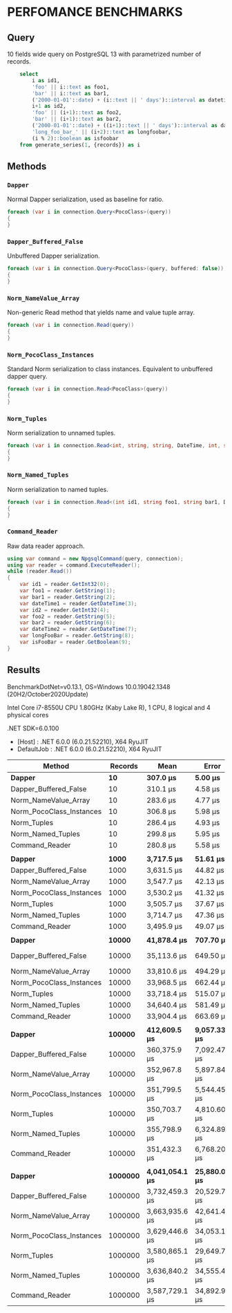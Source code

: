 ﻿# PERFOMANCE BENCHMARKS

## Query

10 fields wide query on PostgreSQL 13 with parametrized number of records.

```sql
    select 
        i as id1, 
        'foo' || i::text as foo1, 
        'bar' || i::text as bar1, 
        ('2000-01-01'::date) + (i::text || ' days')::interval as datetime1, 
        i+1 as id2, 
        'foo' || (i+1)::text as foo2, 
        'bar' || (i+1)::text as bar2, 
        ('2000-01-01'::date) + ((i+1)::text || ' days')::interval as datetime2,
        'long_foo_bar_' || (i+2)::text as longfoobar, 
        (i % 2)::boolean as isfoobar
    from generate_series(1, {records}) as i
```

## Methods

### `Dapper`

Normal Dapper serialization, used as baseline for ratio.

```csharp
foreach (var i in connection.Query<PocoClass>(query))
{
}
```

### `Dapper_Buffered_False`

Unbuffered Dapper serialization.

```csharp
foreach (var i in connection.Query<PocoClass>(query, buffered: false))
{
}
```

### `Norm_NameValue_Array`

Non-generic Read method that yields name and value tuple array.

```csharp
foreach (var i in connection.Read(query))
{
}
```

### `Norm_PocoClass_Instances`

Standard Norm serialization to class instances. Equivalent to unbuffered dapper query.

```csharp
foreach (var i in connection.Read<PocoClass>(query))
{
}
```

### `Norm_Tuples`

Norm serialization to unnamed tuples.

```csharp
foreach (var i in connection.Read<int, string, string, DateTime, int, string, string, DateTime, string, bool>(query))
{
}
```

### `Norm_Named_Tuples`

Norm serialization to named tuples.

```csharp
foreach (var i in connection.Read<(int id1, string foo1, string bar1, DateTime datetime1, int id2, string foo2, string bar2, DateTime datetime2, string longFooBar, bool isFooBar)>(query))
{
}
```

### `Command_Reader`

Raw data reader approach.

```csharp
using var command = new NpgsqlCommand(query, connection);
using var reader = command.ExecuteReader();
while (reader.Read())
{
    var id1 = reader.GetInt32(0);
    var foo1 = reader.GetString(1);
    var bar1 = reader.GetString(2);
    var dateTime1 = reader.GetDateTime(3);
    var id2 = reader.GetInt32(4);
    var foo2 = reader.GetString(5);
    var bar2 = reader.GetString(6);
    var dateTime2 = reader.GetDateTime(7);
    var longFooBar = reader.GetString(8);
    var isFooBar = reader.GetBoolean(9);
}
```

## Results
 
BenchmarkDotNet=v0.13.1, OS=Windows 10.0.19042.1348 (20H2/October2020Update)

Intel Core i7-8550U CPU 1.80GHz (Kaby Lake R), 1 CPU, 8 logical and 4 physical cores

.NET SDK=6.0.100
- [Host]     : .NET 6.0.0 (6.0.21.52210), X64 RyuJIT
- DefaultJob : .NET 6.0.0 (6.0.21.52210), X64 RyuJIT


|                   Method | Records |           Mean |        Error |       StdDev | Ratio | RatioSD |
------------------------- |-------- |---------------|-------------|-------------|------|--------|
|                   **Dapper** |      **10** |       **307.0 μs** |      **5.00 μs** |      **4.68 μs** |  **1.00** |    **0.00** |
|    Dapper_Buffered_False |      10 |       310.1 μs |      4.58 μs |      4.06 μs |  1.01 |    0.02 |
|     Norm_NameValue_Array |      10 |       283.6 μs |      4.77 μs |      4.46 μs |  0.92 |    0.02 |
| Norm_PocoClass_Instances |      10 |       306.8 μs |      5.98 μs |      6.65 μs |  1.00 |    0.03 |
|              Norm_Tuples |      10 |       286.4 μs |      4.93 μs |      4.37 μs |  0.93 |    0.02 |
|        Norm_Named_Tuples |      10 |       299.8 μs |      5.95 μs |      7.08 μs |  0.98 |    0.03 |
|           Command_Reader |      10 |       280.8 μs |      5.58 μs |      7.45 μs |  0.91 |    0.03 |
|                          |         |                |              |              |       |         |
|                   **Dapper** |    **1000** |     **3,717.5 μs** |     **51.61 μs** |     **48.28 μs** |  **1.00** |    **0.00** |
|    Dapper_Buffered_False |    1000 |     3,631.5 μs |     44.82 μs |     41.93 μs |  0.98 |    0.02 |
|     Norm_NameValue_Array |    1000 |     3,547.7 μs |     42.13 μs |     35.18 μs |  0.95 |    0.02 |
| Norm_PocoClass_Instances |    1000 |     3,530.2 μs |     41.32 μs |     38.65 μs |  0.95 |    0.02 |
|              Norm_Tuples |    1000 |     3,505.7 μs |     37.67 μs |     35.24 μs |  0.94 |    0.02 |
|        Norm_Named_Tuples |    1000 |     3,714.7 μs |     47.36 μs |     44.30 μs |  1.00 |    0.02 |
|           Command_Reader |    1000 |     3,495.9 μs |     49.07 μs |     45.90 μs |  0.94 |    0.02 |
|                          |         |                |              |              |       |         |
|                   **Dapper** |   **10000** |    **41,878.4 μs** |    **707.70 μs** |    **627.36 μs** |  **1.00** |    **0.00** |
|    Dapper_Buffered_False |   10000 |    35,113.6 μs |    649.50 μs |  1,203.88 μs |  0.85 |    0.02 |
|     Norm_NameValue_Array |   10000 |    33,810.6 μs |    494.29 μs |    462.36 μs |  0.81 |    0.02 |
| Norm_PocoClass_Instances |   10000 |    33,968.5 μs |    662.44 μs |    837.78 μs |  0.81 |    0.03 |
|              Norm_Tuples |   10000 |    33,718.4 μs |    515.07 μs |    770.93 μs |  0.81 |    0.02 |
|        Norm_Named_Tuples |   10000 |    34,640.4 μs |    581.49 μs |    543.92 μs |  0.83 |    0.02 |
|           Command_Reader |   10000 |    33,904.4 μs |    663.69 μs |    862.98 μs |  0.81 |    0.02 |
|                          |         |                |              |              |       |         |
|                   **Dapper** |  **100000** |   **412,609.5 μs** |  **9,057.33 μs** | **26,705.74 μs** |  **1.00** |    **0.00** |
|    Dapper_Buffered_False |  100000 |   360,375.9 μs |  7,092.47 μs |  8,167.70 μs |  0.84 |    0.06 |
|     Norm_NameValue_Array |  100000 |   352,967.8 μs |  5,897.84 μs |  5,516.84 μs |  0.81 |    0.06 |
| Norm_PocoClass_Instances |  100000 |   351,799.5 μs |  5,544.45 μs |  4,915.01 μs |  0.81 |    0.06 |
|              Norm_Tuples |  100000 |   350,703.7 μs |  4,810.60 μs |  4,499.84 μs |  0.80 |    0.05 |
|        Norm_Named_Tuples |  100000 |   355,798.9 μs |  6,324.89 μs |  5,916.31 μs |  0.82 |    0.06 |
|           Command_Reader |  100000 |   351,432.3 μs |  6,768.20 μs |  8,311.96 μs |  0.82 |    0.06 |
|                          |         |                |              |              |       |         |
|                   **Dapper** | **1000000** | **4,041,054.1 μs** | **25,880.00 μs** | **21,610.97 μs** |  **1.00** |    **0.00** |
|    Dapper_Buffered_False | 1000000 | 3,732,459.3 μs | 20,529.78 μs | 17,143.30 μs |  0.92 |    0.00 |
|     Norm_NameValue_Array | 1000000 | 3,663,935.6 μs | 42,641.43 μs | 37,800.52 μs |  0.91 |    0.01 |
| Norm_PocoClass_Instances | 1000000 | 3,629,446.6 μs | 34,053.10 μs | 30,187.18 μs |  0.90 |    0.01 |
|              Norm_Tuples | 1000000 | 3,580,865.1 μs | 29,649.73 μs | 27,734.38 μs |  0.89 |    0.01 |
|        Norm_Named_Tuples | 1000000 | 3,636,840.2 μs | 34,555.43 μs | 28,855.35 μs |  0.90 |    0.01 |
|           Command_Reader | 1000000 | 3,587,729.1 μs | 34,892.99 μs | 30,931.72 μs |  0.89 |    0.01 |


